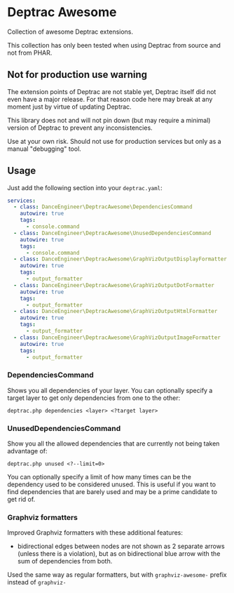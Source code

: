 # Deptrac Awesome

Collection of awesome Deptrac extensions.

This collection has only been tested when using Deptrac from source and not from PHAR.

## Not for production use warning

The extension points of Deptrac are not stable yet, Deptrac itself did not even have a major release. For that reason code here may break at any moment just by virtue of updating Deptrac. 

This library does not and will not pin down (but may require a minimal) version of Deptrac to prevent any inconsistencies.

Use at your own risk. Should not use for production services but only as a manual "debugging" tool.

## Usage
Just add the following section into your `deptrac.yaml`:

```yaml
services:
  - class: DanceEngineer\DeptracAwesome\DependenciesCommand
    autowire: true
    tags:
      - console.command
  - class: DanceEngineer\DeptracAwesome\UnusedDependenciesCommand
    autowire: true
    tags:
      - console.command
  - class: DanceEngineer\DeptracAwesome\GraphVizOutputDisplayFormatter
    autowire: true
    tags:
      - output_formatter
  - class: DanceEngineer\DeptracAwesome\GraphVizOutputDotFormatter
    autowire: true
    tags:
      - output_formatter
  - class: DanceEngineer\DeptracAwesome\GraphVizOutputHtmlFormatter
    autowire: true
    tags:
      - output_formatter
  - class: DanceEngineer\DeptracAwesome\GraphVizOutputImageFormatter
    autowire: true
    tags:
      - output_formatter
```

### DependenciesCommand
Shows you all dependencies of your layer. You can optionally specify a target layer to get only dependencies from one to the other:
```shell
deptrac.php dependencies <layer> <?target layer>
```

### UnusedDependenciesCommand
Show you all the allowed dependencies that are currently not being taken advantage of:
```shell
deptrac.php unused <?--limit=0>
```

You can optionally specify a limit of how many times can be the dependency used to be considered unused. This is useful if you want to find dependencies that are barely used and may be a prime candidate to get rid of. 

### Graphviz formatters
Improved Graphviz formatters with these additional features:
 - bidirectional edges between nodes are not shown as 2 separate arrows (unless there is a violation), but as on bidirectional blue arrow with the sum of dependencies from both.

Used the same way as regular formatters, but with `graphviz-awesome-` prefix instead of `graphviz-`